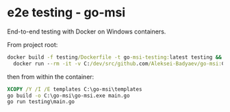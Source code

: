 # e2e testing - go-msi

End-to-end testing with Docker on Windows containers.

From project root:
```bat
docker build -f testing/Dockerfile -t go-msi-testing:latest testing &&
  docker run --rm -it -v C:/dev/src/github.com/Aleksei-Badyaev/go-msi:C:/gopath/src/github.com/Aleksei-Badyaev/go-msi go-msi-testing:latest
```

then from within the container:
```bat
XCOPY /Y /I /E templates C:\go-msi\templates
go build -o C:\go-msi\go-msi.exe main.go
go run testing\main.go
```
